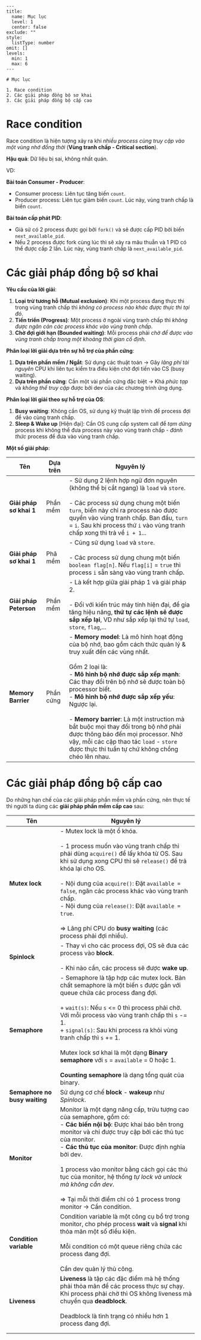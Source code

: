 
```insta-toc
---
title:
  name: Mục lục
  level: 1
  center: false
exclude: ""
style:
  listType: number
omit: []
levels:
  min: 1
  max: 6
---

# Mục lục

1. Race condition
2. Các giải pháp đồng bộ sơ khai
3. Các giải pháp đồng bộ cấp cao
```

# Race condition

Race condition là hiện tượng xảy ra khi *nhiều process cùng truy cập vào một vùng nhớ đồng thời* (**Vùng tranh chấp - Critical section**).

**Hậu quả**: Dữ liệu bị sai, không nhất quán.

VD:

**Bài toán Consumer - Producer**:
- Consumer process: Liên tục tăng biến `count`.
- Producer process: Liên tục giảm biến `count`.
Lúc này, vùng tranh chấp là biến `count`.

**Bài toán cấp phát PID**:
- Giả sử có 2 process được gọi bởi `fork()` và sẽ được cấp PID bởi biến `next_available_pid`.
- Nếu 2 process được fork cùng lúc thì sẽ xảy ra mâu thuẫn và 1 PID có thể được cấp 2 lần.
Lúc này, vùng tranh chấp là `next_available_pid`.

# Các giải pháp đồng bộ sơ khai

**Yêu cầu của lời giải**:
1. **Loại trừ tương hỗ (Mutual exclusion)**: Khi một process đang thực thi trong vùng tranh chấp thì *không có process nào khác được thực thi tại đó*.
2. **Tiến triển (Progress)**: Một process ở ngoài vùng tranh chấp thì *không được ngăn cản các process khác vào vùng tranh chấp*.
3. **Chờ đợi giới hạn (Bounded waiting)**: Mỗi process phải *chờ để được vào vùng tranh chấp trong một khoảng thời gian cố định*.

**Phân loại lời giải dựa trên sự hỗ trợ của phần cứng**:
1. **Dựa trên phần mềm / Ngắt**: Sử dụng các thuật toán -> Gây *lãng phí tài nguyên* CPU khi liên tục kiểm tra điều kiện chờ đợi tiến vào CS (busy waiting).
2. **Dựa trên phần cứng**: Cần một vài phần cứng đặc biệt -> Khá *phức tạp* và *không thể truy cập* được bởi dev của các chương trình ứng dụng.

**Phân loại lời giải theo sự hỗ trợ của OS**:
1. **Busy waiting**: Không cần OS, sử dụng kỹ thuật lập trình để process đợi để vào cùng tranh chấp.
2. **Sleep & Wake up** \[Hiện đại]: Cần OS cung cấp system call để *tạm dừng* process khi không thể đưa process này vào vùng tranh chấp - *đánh thức* process để đưa vào vùng tranh chấp.

**Một số giải pháp**:

| Tên                     | Dựa trên  | Nguyên lý                                                                                                                                                                                                                                                                                                                                                                                                                                                                                                                     |
| ----------------------- | --------- | ----------------------------------------------------------------------------------------------------------------------------------------------------------------------------------------------------------------------------------------------------------------------------------------------------------------------------------------------------------------------------------------------------------------------------------------------------------------------------------------------------------------------------- |
| **Giải pháp sơ khai 1** | Phần mềm  | - Sử dụng 2 lệnh hợp ngữ đơn nguyên (không thể bị cắt ngang) là `load` và `store`.<br><br>- Các process sử dụng chung một biến `turn`, biến này chỉ ra process nào được quyền vào vùng tranh chấp. Ban đầu, `turn` = `i`. Sau khi process thứ `i` vào vùng tranh chấp xong thì trả về `i + 1`...                                                                                                                                                                                                                              |
| **Giải pháp sơ khai 1** | Phâ mềm   | - Cũng sử dụng `load` và `store`.<br><br>- Các process sử dụng chung một biến `boolean flag[n]`. Nếu `flag[i]` = `true` thì process `i` sẵn sàng vào vùng tranh chấp.                                                                                                                                                                                                                                                                                                                                                         |
| **Giải pháp Peterson**  | Phần mềm  | - Là kết hợp giữa giải pháp 1 và giải pháp 2.<br><br>- Đối với kiến trúc máy tính hiện đại, để gia tăng hiệu năng, **thứ tự các lệnh sẽ được sắp xếp lại**, VD như sắp xếp lại thứ tự `load`, `store`, `flag`,...                                                                                                                                                                                                                                                                                                             |
| **Memory Barrier**      | Phần cứng | - **Memory model**: Là mô hình hoạt động của bộ nhớ, bao gồm cách thức quản lý & truy xuất đến các vùng nhất.<br><br>Gồm 2 loại là:<br>- **Mô hình bộ nhớ được sắp xếp mạnh**: Các thay đổi trên bộ nhớ sẽ được toàn bộ processor biết.<br>- **Mô hình bộ nhớ được sắp xếp yếu**: Ngược lại.<br><br>- **Memory barrier**: Là một instruction mà bắt buộc mọi thay đổi trong bộ nhớ phải được thông báo đến mọi processor. Nhờ vậy, mỗi các cặp thao tác `load` - `store` được thực thi tuần tự chứ không chồng chéo lên nhau. |

# Các giải pháp đồng bộ cấp cao

Do những hạn chế của các giải pháp phần mềm và phần cứng, nên thực tế thì người ta dùng các **giải pháp phần mềm cấp cao** sau:

| Tên                           | Nguyên lý                                                                                                                                                                                                                                                                                                                                                                                                                                                         |
| ----------------------------- | ----------------------------------------------------------------------------------------------------------------------------------------------------------------------------------------------------------------------------------------------------------------------------------------------------------------------------------------------------------------------------------------------------------------------------------------------------------------- |
| **Mutex lock**                | - Mutex lock là một ổ khóa.<br><br>- 1 process muốn vào vùng tranh chấp thì phải dùng `acquire()` để lấy khóa từ OS. Sau khi sử dụng xong CPU thì sẽ `release()` để trả khóa lại cho OS.<br><br>- Nội dung của `acquire()`: Đặt `available = false`, ngăn các process khác vào vùng tranh chấp.<br>- Nội dung của `release()`: Đặt `available = true`.<br><br>=> Lãng phí CPU do **busy waiting** (các process phải đợi nhiều).                                   |
| **Spinlock**                  | - Thay vì cho các process đợi, OS sẽ đưa các process vào **block**.<br><br>- Khi nào cần, các process sẽ được **wake up**.                                                                                                                                                                                                                                                                                                                                        |
| **Semaphore**                 | - Semaphore là tập hợp các mutex lock. Bản chất semaphore là một biến `s` được gắn với queue chứa các process đang đợi.<br><br>+ `wait(s)`: Nếu `s` <= 0 thì process phải chờ. Với mỗi process vào vùng tranh chấp thì `s` -= 1.<br>+ `signal(s)`: Sau khi process ra khỏi vùng tranh chấp thì `s` += 1.<br><br>Mutex lock sơ khai là một dạng **Binary semaphore** với `s` = `available` = 0 hoặc 1.<br><br>**Counting semaphore** là dạng tổng quát của binary. |
| **Semaphore no busy waiting** | Sử dụng cơ chế **block** - **wakeup** như *Spinlock*.                                                                                                                                                                                                                                                                                                                                                                                                             |
| **Monitor**                   | Monitor là một dạng nâng cấp, trừu tượng cao của semaphore, gồm có:<br>- **Các biến nội bộ**: Được khai báo bên trong monitor và chỉ được truy cập bởi các thủ tục của monitor.<br>- **Các thủ tục của monitor**: Được định nghĩa bởi dev.<br><br>1 process vào monitor bằng cách gọi các thủ tục của monitor, hệ thống *tự lock và unlock mà không cần dev*.<br><br>=> Tại mỗi thời điểm chỉ có 1 process trong monitor -> Cần condition.                        |
| **Condition variable**        | Condition variable là một công cụ bổ trợ trong monitor, cho phép process **wait** và **signal** khi thỏa mãn một số điều kiện.<br><br>Mỗi condition có một queue riêng chứa các process đang đợi.<br><br>Cần dev quản lý thủ công.                                                                                                                                                                                                                                |
| **Liveness**                  | **Liveness** là tập các đặc điểm mà hệ thống phải thỏa mãn để các process thực sự chạy. Khi process phải chờ thì OS không liveness mà chuyển qua **deadblock**.<br><br>Deadblock là tình trạng có nhiều hơn 1 process đang đợi.                                                                                                                                                                                                                                   |
|                               |                                                                                                                                                                                                                                                                                                                                                                                                                                                                   |
|                               |                                                                                                                                                                                                                                                                                                                                                                                                                                                                   |



















